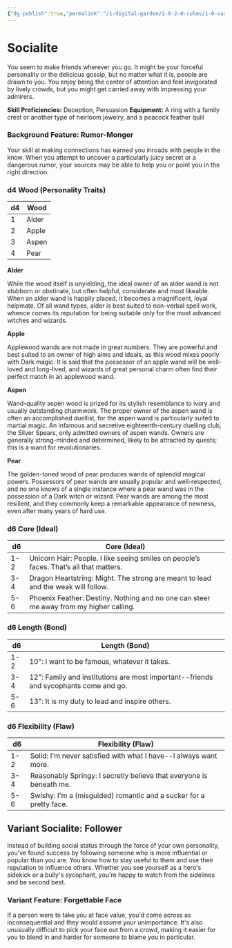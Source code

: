 ```yaml
---
{"dg-publish":true,"permalink":"/1-digital-garden/1-0-2-0-rules/1-0-variant-rules/1-6-1-9-background-socialite/"}
---
```


# Socialite

You seem to make friends wherever you go. It might be your forceful personality or the delicious gossip, but no matter what it is, people are drawn to you. You enjoy being the center of attention and feel invigorated by lively crowds, but you might get carried away with impressing your admirers.

**Skill Proficiencies:** Deception, Persuasion
**Equipment:** A ring with a family crest or another type of heirloom jewelry, and a peacock feather quill

### Background Feature: Rumor-Monger

Your skill at making connections has earned you inroads with people in the know. When you attempt to uncover a particularly juicy secret or a dangerous rumor, your sources may be able to help you or point you in the right direction.

### **d4 Wood (Personality Traits)**

| d4 | Wood    |
| -- | ------- |
| 1  | Alder   |
| 2  | Apple   |
| 3  | Aspen   |
| 4  | Pear    |
**Alder**

While the wood itself is unyielding, the ideal owner of an alder wand is not stubborn or obstinate, but often helpful, considerate and most likeable. When an alder wand is happily placed, it becomes a magnificent, loyal helpmate. Of all wand types, alder is best suited to non-verbal spell work, whence comes its reputation for being suitable only for the most advanced witches and wizards.

**Apple**

Applewood wands are not made in great numbers. They are powerful and best suited to an owner of high aims and ideals, as this wood mixes poorly with Dark magic. It is said that the possessor of an apple wand will be well-loved and long-lived, and wizards of great personal charm often find their perfect match in an applewood wand.

**Aspen**

Wand-quality aspen wood is prized for its stylish resemblance to ivory and usually outstanding charmwork. The proper owner of the aspen wand is often an accomplished duellist, for the aspen wand is particularly suited to martial magic. An infamous and secretive eighteenth-century duelling club, the Silver Spears, only admitted owners of aspen wands. Owners are generally strong-minded and determined, likely to be attracted by quests; this is a wand for revolutionaries.

**Pear**

The golden-toned wood of pear produces wands of splendid magical powers. Possessors of pear wands are usually popular and well-respected, and no one knows of a single instance where a pear wand was in the possession of a Dark witch or wizard. Pear wands are among the most resilient, and they commonly keep a remarkable appearance of newness, even after many years of hard use.

### **d6 Core (Ideal)**

| d6  | Core (Ideal)                                                                |
| --- | --------------------------------------------------------------------------- |
| 1-2 | Unicorn Hair: People. I like seeing smiles on people’s faces. That’s all that matters. |
| 3-4 | Dragon Heartstring: Might. The strong are meant to lead and the weak will follow. |
| 5-6 | Phoenix Feather: Destiny. Nothing and no one can steer me away from my higher calling. |
### **d6 Length (Bond)**

| d6  | Length (Bond)                                                                                                    |
| --- | ---------------------------------------------------------------------------------------------------------------- |
| 1-2 | 10": I want to be famous, whatever it takes.                               |
| 3-4 | 12": Family and institutions are most important--friends and sycophants come and go.                                            |
| 5-6 | 13": It is my duty to lead and inspire others.                                        |
### **d6 Flexibility (Flaw)**

| d6  | Flexibility (Flaw)                                                                  |
| --- | ----------------------------------------------------------------------------------- |
| 1-2 | Solid: I'm never satisfied with what I have--I always want more. |
| 3-4 | Reasonably Springy: I secretly believe that everyone is beneath me. |
| 5-6 | Swishy: I'm a (misguided) romantic and a sucker for a pretty face. |
## Variant Socialite: Follower 
Instead of building social status through the force of your own personality, you've found success by following someone who is more influential or popular than you are. You know how to stay useful to them and use their reputation to influence others. Whether you see yourself as a hero's sidekick or a bully's sycophant, you're happy to watch from the sidelines and be second best. 

### **Variant Feature: Forgettable Face** 
If a person were to take you at face value, you'd come across as inconsequential and they would assume your unimportance. It's also unusually difficult to pick your face out from a crowd, making it easier for you to blend in and harder for someone to blame you in particular.
